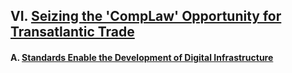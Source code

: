 ## VI. [Seizing the 'CompLaw' Opportunity for Transatlantic Trade](https://github.com/lexmerca/TTIPv2_ToC/)

#### A. [Standards Enable the Development of Digital Infrastructure](https://github.com/lexmerca/TTIPv2_ToC/#a-standards-enable-the-development-of-digital-infrastructure)
